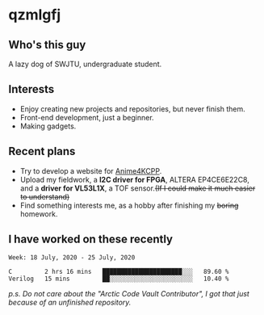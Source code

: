 # qzmlgfj

## Who's this guy

A lazy dog of SWJTU, undergraduate student.

## Interests

* Enjoy creating new projects and repositories, but never finish them.
* Front-end development, just a beginner.
* Making gadgets.

## Recent plans

* Try to develop a website for [Anime4KCPP](https://github.com/TianZerL/Anime4KCPP).
* Upload my fieldwork, a **I2C driver for FPGA**, ALTERA EP4CE6E22C8, and a **driver for VL53L1X**, a TOF sensor.~~(If I could make it much easier to understand)~~
* Find something interests me, as a hobby after finishing my ~~boring~~ homework.

## I have worked on these recently

<!--START_SECTION:waka-->
```text
Week: 18 July, 2020 - 25 July, 2020

C         2 hrs 16 mins   ██████████████████████░░░   89.60 % 
Verilog   15 mins         ██░░░░░░░░░░░░░░░░░░░░░░░   10.40 %
```
<!--END_SECTION:waka-->

*p.s.  Do not care about the "Arctic Code Vault Contributor", I got that just because of an unfinished repository.*

<!--
**qzmlgfj/qzmlgfj** is a ✨ _special_ ✨ repository because its `README.md` (this file) appears on your GitHub profile.

Here are some ideas to get you started:

- 🔭 I’m currently working on ...
- 🌱 I’m currently learning ...
- 👯 I’m looking to collaborate on ...
- 🤔 I’m looking for help with ...
- 💬 Ask me about ...
- 📫 How to reach me: ...
- 😄 Pronouns: ...
- ⚡ Fun fact: ...
-->
